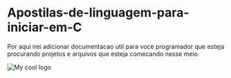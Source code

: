 # Apostilas-de-linguagem-para-iniciar-em-C
Por aqui irei adicionar documentacao util para voce programador que esteja procurando projetos e arquivos que esteja comecando nesse meio

<img src="C:\Usuários\Guilherme\Imagens\octocat" alt="My cool logo"/>
